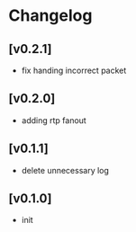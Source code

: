 # Changelog
## [v0.2.1]
- fix handing incorrect packet
## [v0.2.0]
- adding rtp fanout
## [v0.1.1]
- delete unnecessary log
## [v0.1.0]
- init